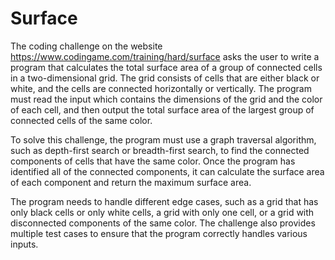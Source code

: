 # Surface

The coding challenge on the website https://www.codingame.com/training/hard/surface asks the user to write a program that calculates the total surface area of a group of connected cells in a two-dimensional grid. The grid consists of cells that are either black or white, and the cells are connected horizontally or vertically. The program must read the input which contains the dimensions of the grid and the color of each cell, and then output the total surface area of the largest group of connected cells of the same color.

To solve this challenge, the program must use a graph traversal algorithm, such as depth-first search or breadth-first search, to find the connected components of cells that have the same color. Once the program has identified all of the connected components, it can calculate the surface area of each component and return the maximum surface area.

The program needs to handle different edge cases, such as a grid that has only black cells or only white cells, a grid with only one cell, or a grid with disconnected components of the same color. The challenge also provides multiple test cases to ensure that the program correctly handles various inputs.
